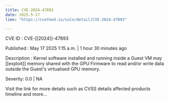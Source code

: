 ```yaml
---
title: CVE-2024-47893
date: 2025-5-17
lien: "https://cvefeed.io/vuln/detail/CVE-2024-47893"

---
```


CVE ID : CVE-[[2024]]-47893

Published :  May 17
2025
1:15 a.m. | 1 hour
30 minutes ago

Description : Kernel software installed and running inside a Guest VM may [[exploit]] memory shared with the GPU Firmware to read and/or write data outside the Guest's virtualised GPU memory.

Severity: 0.0 | NA

Visit the link for more details
such as CVSS details
affected products
timeline
and more...

